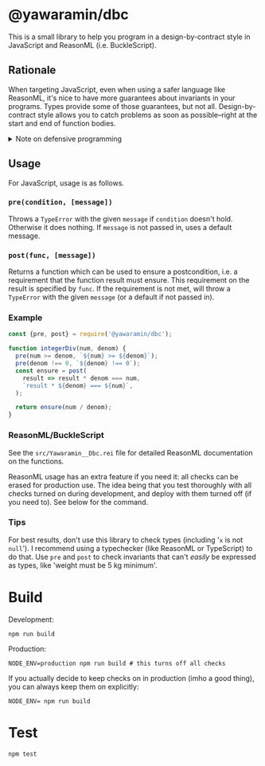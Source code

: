 # @yawaramin/dbc

This is a small library to help you program in a design-by-contract
style in JavaScript and ReasonML (i.e. BuckleScript).

## Rationale

When targeting JavaScript, even when using a safer language like
ReasonML, it's nice to have more guarantees about invariants in your
programs. Types provide some of those guarantees, but not all. Design-by-
contract style allows you to catch problems as soon as possible–right at
the start and end of function bodies.

<details>
<summary>Note on defensive programming</summary>
This may sound like defensive programming–you know, doing checks before
doing anything. It's actually not–DBC is meant to be used only to enforce
_contracts,_ i.e. only at the start and end of public functions. You
wouldn't use it in private functions.

But this note on defensive programming from the excellent
[Cornell CS3110 course](http://www.cs.cornell.edu/courses/cs3110/2019sp/textbook/basics/defensive.html) is worth mentioning here:

> Sometimes programmers worry unnecessarily that defensive programming
> will be too expensive—either in terms of the time it costs them to
> implement the checks initially, or in the run-time costs that will be
> paid in checking assertions. These concerns are far too often
> misplaced. The time and money it costs society to repair faults in
> software suggests that we could all afford to have programs that run a
> little more slowly.
</details>

## Usage

For JavaScript, usage is as follows.

### `pre(condition, [message])`

Throws a `TypeError` with the given `message` if `condition` doesn't
hold. Otherwise it does nothing. If `message` is not passed in, uses a
default message.

### `post(func, [message])`

Returns a function which can be used to ensure a postcondition, i.e. a
requirement that the function result must ensure. This requirement on the
result is specified by `func`. If the requirement is not met, will throw
a `TypeError` with the given `message` (or a default if not passed in).

### Example

```javascript
const {pre, post} = require('@yawaramin/dbc');

function integerDiv(num, denom) {
  pre(num >= denom, `${num} >= ${denom}`);
  pre(denom !== 0, `${denom} !== 0`);
  const ensure = post(
    result => result * denom === num,
    `result * ${denom} === ${num}`,
  );

  return ensure(num / denom);
}
```

### ReasonML/BuckleScript

See the `src/Yawaramin__Dbc.rei` file for detailed ReasonML documentation
on the functions.

ReasonML usage has an extra feature if you need it: all checks can be
erased for production use. The idea being that you test thoroughly with
all checks turned on during development, and deploy with them turned off
(if you need to). See below for the command.

### Tips

For best results, don't use this library to check types (including '`x`
is not `null`'). I recommend using a typechecker (like ReasonML or
TypeScript) to do that. Use `pre` and `post` to check invariants that
can't _easily_ be expressed as types, like 'weight must be 5 kg minimum'.

# Build

Development:

    npm run build

Production:

    NODE_ENV=production npm run build # this turns off all checks

If you actually decide to keep checks on in production (imho a good
thing), you can always keep them on explicitly:

    NODE_ENV= npm run build

# Test

    npm test
